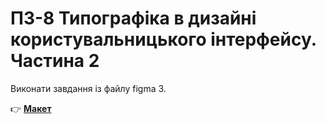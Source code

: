 # ПЗ-8 Типографіка  в дизайні користувальницького інтерфейсу. Частина 2

Виконати завдання із файлу figma 3. 

👉 **[Макет](https://www.figma.com/design/pix0U8uFBVqCRkpx7uAX4l/Untitled?node-id=0-1&p=f&t=JPdVpZbDoXWti22r-0)**